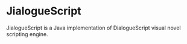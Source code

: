 # JialogueScript

JialogueScript is a Java implementation of DialogueScript visual novel scripting engine.